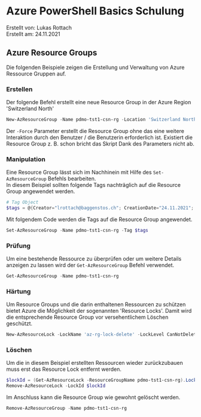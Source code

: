 # Azure PowerShell Basics Schulung
Erstellt von: Lukas Rottach  
Erstellt am: 24.11.2021

## Azure Resource Groups
Die folgenden Beispiele zeigen die Erstellung und Verwaltung von Azure Ressource Gruppen auf.
### Erstellen
Der folgende Befehl erstellt eine neue Resource Group in der Azure Region 'Switzerland North'
```powershell
New-AzResourceGroup -Name pdmo-tst1-csn-rg -Location 'Switzerland North' -Force
```
Der `-Force` Parameter erstellt die Resource Group ohne das eine weitere Interaktion durch den Benutzer / die Benutzerin erforderlich ist. Existiert die Resource Group z. B. schon bricht das Skript Dank des Parameters nicht ab.

### Manipulation
Eine Resource Group lässt sich im Nachhinein mit Hilfe des `Set-AzResourceGroup` Befehls bearbeiten.  
In diesem Beispiel sollten folgende Tags nachträglich auf die Resource Group angewendet werden.
```powershell
# Tag Object
$tags = @{Creator="lrottach@baggenstos.ch"; CreationDate="24.11.2021"; Environment="Production"}
```
Mit folgendem Code werden die Tags auf die Resource Group angewendet.
```powershell
Set-AzResourceGroup -Name pdmo-tst1-csn-rg -Tag $tags
```

### Prüfung
Um eine bestehende Ressource zu überprüfen oder um weitere Details anzeigen zu lassen wird der `Get-AzResourceGroup` Befehl verwendet.
```powershell
Get-AzResourceGroup -Name pdmo-tst1-csn-rg
```

### Härtung
Um Resource Groups und die darin enthaltenen Ressourcen zu schützen bietet Azure die Möglichkeit der sogenannten 'Resource Locks'. Damit wird die entsprechende Resource Group vor versehentlichem Löschen geschützt.
```powershell
New-AzResourceLock -LockName 'az-rg-lock-delete' -LockLevel CanNotDelete -ResourceGroupName pdmo-tst1-csn-rg
```

### Löschen
Um die in diesem Beispiel erstellten Ressourcen wieder zurückzubauen muss erst das Resource Lock entfernt werden.
```powershell
$lockId = (Get-AzResourceLock -ResourceGroupName pdmo-tst1-csn-rg).LockId
Remove-AzResourceLock -LockId $lockId
```
Im Anschluss kann die Resource Group wie gewohnt gelöscht werden.
```powershell
Remove-AzResourceGroup -Name pdmo-tst1-csn-rg
```
